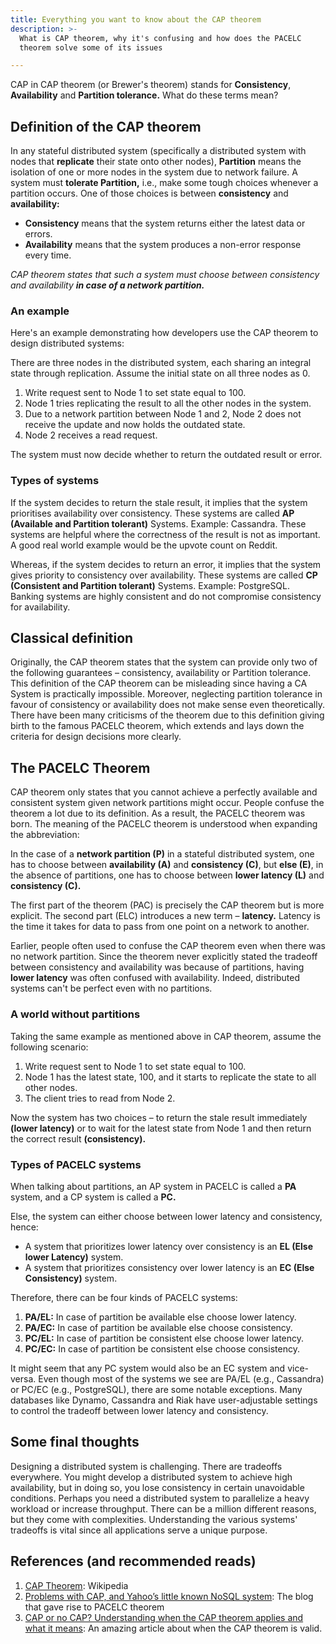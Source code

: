 ```yaml
---
title: Everything you want to know about the CAP theorem
description: >-
  What is CAP theorem, why it's confusing and how does the PACELC
  theorem solve some of its issues

---
```


CAP in CAP theorem (or Brewer's theorem) stands for **Consistency**,
**Availability** and **Partition tolerance.** What do these terms mean?

## Definition of the CAP theorem

In any stateful distributed system (specifically a distributed system with
nodes that **replicate** their state onto other nodes), **Partition** means the
isolation of one or more nodes in the system due to network failure. A system
must **tolerate Partition,** i.e., make some tough choices whenever a partition
occurs. One of those choices is between **consistency** and **availability:**

* **Consistency** means that the system returns either the latest data or errors.
* **Availability** means that the system produces a non-error response every time.

_CAP theorem states that such a system must choose between consistency and
availability **in case of a network partition.**_

### An example

Here's an example demonstrating how developers use the CAP theorem to design
distributed systems:

There are three nodes in the distributed system, each sharing an integral state
through replication. Assume the initial state on all three nodes as 0.

1. Write request sent to Node 1 to set state equal to 100.
1. Node 1 tries replicating the result to all the other nodes in the system.
1. Due to a network partition between Node 1 and 2, Node 2 does not receive the
   update and now holds the outdated state.
1. Node 2 receives a read request.

The system must now decide whether to return the outdated result or error.

### Types of systems

If the system decides to return the stale result, it implies that the system
prioritises availability over consistency. These systems are called **AP
(Available and Partition tolerant)** Systems. Example: Cassandra. These systems
are helpful where the correctness of the result is not as important. A good
real world example would be the upvote count on Reddit.

Whereas, if the system decides to return an error, it implies that the system
gives priority to consistency over availability. These systems are called **CP
(Consistent and Partition tolerant)** Systems. Example: PostgreSQL. Banking
systems are highly consistent and do not compromise consistency for
availability.

## Classical definition

Originally, the CAP theorem states that the system can provide only two of the
following guarantees – consistency, availability or Partition tolerance. This
definition of the CAP theorem can be misleading since having a CA System is
practically impossible. Moreover, neglecting partition tolerance in favour of
consistency or availability does not make sense even theoretically. There have
been many criticisms of the theorem due to this definition giving birth to the
famous PACELC theorem, which extends and lays down the criteria for design
decisions more clearly.

## The PACELC Theorem

CAP theorem only states that you cannot achieve a perfectly available and
consistent system given network partitions might occur. People confuse the
theorem a lot due to its definition. As a result, the PACELC theorem was born.
The meaning of the PACELC theorem is understood when expanding the
abbreviation:

In the case of a **network partition (P)** in a stateful distributed system,
one has to choose between **availability (A)** and **consistency (C)**, but
**else (E)**, in the absence of partitions, one has to choose between **lower
latency (L)** and **consistency (C).**

The first part of the theorem (PAC) is precisely the CAP theorem but is more
explicit. The second part (ELC) introduces a new term – **latency.** Latency is
the time it takes for data to pass from one point on a network to another.

Earlier, people often used to confuse the CAP theorem even when there was no
network partition. Since the theorem never explicitly stated the tradeoff
between consistency and availability was because of partitions, having **lower
latency** was often confused with availability. Indeed, distributed systems
can't be perfect even with no partitions.

### A world without partitions

Taking the same example as mentioned above in CAP theorem, assume the following scenario:

1. Write request sent to Node 1 to set state equal to 100.
1. Node 1 has the latest state, 100, and it starts to replicate the state to
   all other nodes.
1. The client tries to read from Node 2.

Now the system has two choices – to return the stale result immediately
**(lower latency)** or to wait for the latest state from Node 1 and then return
the correct result **(consistency).**

### Types of PACELC systems

When talking about partitions, an AP system in PACELC is called a **PA**
system, and a CP system is called a **PC.**

Else, the system can either choose between lower latency and consistency,
hence:

* A system that prioritizes lower latency over consistency is an **EL (Else
  lower Latency)** system.
* A system that prioritizes consistency over lower latency is an **EC (Else
  Consistency)** system.

Therefore, there can be four kinds of PACELC systems:

1. **PA/EL:** In case of partition be available else choose lower latency.
1. **PA/EC:** In case of partition be available else choose consistency.
1. **PC/EL:** In case of partition be consistent else choose lower latency.
1. **PC/EC:** In case of partition be consistent else choose consistency.

It might seem that any PC system would also be an EC system and vice-versa.
Even though most of the systems we see are PA/EL (e.g., Cassandra) or PC/EC
(e.g., PostgreSQL), there are some notable exceptions. Many databases like
Dynamo, Cassandra and Riak have user-adjustable settings to control the
tradeoff between lower latency and consistency.

## Some final thoughts

Designing a distributed system is challenging. There are tradeoffs everywhere.
You might develop a distributed system to achieve high availability, but in
doing so, you lose consistency in certain unavoidable conditions. Perhaps you
need a distributed system to parallelize a heavy workload or increase
throughput. There can be a million different reasons, but they come with
complexities. Understanding the various systems' tradeoffs is vital since all
applications serve a unique purpose.

## References (and recommended reads)

1. [CAP Theorem](https://en.wikipedia.org/wiki/CAP_theorem): Wikipedia
1. [Problems with CAP, and Yahoo’s little known NoSQL
   system](http://dbmsmusings.blogspot.com/2010/04/problems-with-cap-and-yahoos-little.html):
   The blog that gave rise to PACELC theorem
1. [CAP or no CAP? Understanding when the CAP theorem applies and what it
   means](https://www.alexdebrie.com/posts/when-does-cap-theorem-apply/): An
   amazing article about when the CAP theorem is valid.
